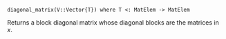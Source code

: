 ```
diagonal_matrix(V::Vector{T}) where T <: MatElem -> MatElem
```

Returns a block diagonal matrix whose diagonal blocks are the matrices in $x$.
